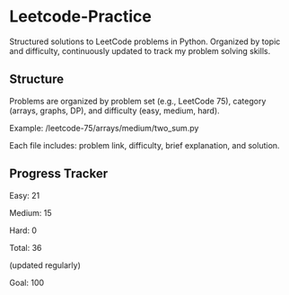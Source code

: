 # Leetcode-Practice

Structured solutions to LeetCode problems in Python. Organized by topic and difficulty, continuously updated to track my problem solving skills.

## Structure

Problems are organized by problem set (e.g., LeetCode 75), category (arrays, graphs, DP), and difficulty (easy, medium, hard).

Example: /leetcode-75/arrays/medium/two_sum.py

Each file includes: problem link, difficulty, brief explanation, and solution.

## Progress Tracker

Easy: 21

Medium: 15

Hard: 0

Total: 36

(updated regularly)

Goal: 100
